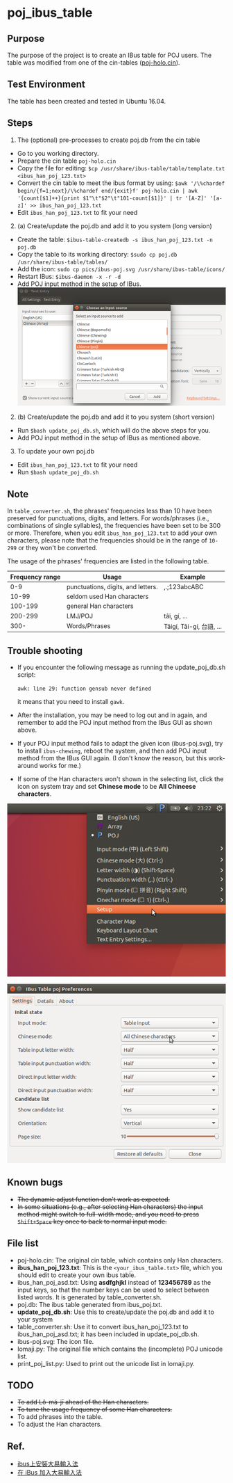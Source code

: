 # poj_ibus_table

## Purpose
The purpose of the project is to create an IBus table for POJ users.
The table was modified from one of the cin-tables ([poj-holo.cin](https://github.com/chinese-opendesktop/cin-tables)).

## Test Environment
The table has been created and tested in Ubuntu 16.04.

## Steps

1. The (optional) pre-processes to create poj.db from the cin table

  * Go to you working directory.
  * Prepare the cin table `poj-holo.cin`
  * Copy the file for editing:
    `$cp /usr/share/ibus-table/table/template.txt <ibus_han_poj_123.txt>`
  * Convert the cin table to meet the ibus format by using:
    `$awk '/\%chardef begin/{f=1;next}/\%chardef end/{exit}f' poj-holo.cin | awk '{count[$1]++}{print $1"\t"$2"\t"101-count[$1]}' | tr '[A-Z]' '[a-z]' >> ibus_han_poj_123.txt`
  * Edit `ibus_han_poj_123.txt` to fit your need

2. (a) Create/update the poj.db and add it to you system (long version)

  * Create the table:
    `$ibus-table-createdb -s ibus_han_poj_123.txt -n poj.db`
  * Copy the table to its working directory:
    `$sudo cp poj.db /usr/share/ibus-table/tables/`
  * Add the icon:
    `sudo cp pics/ibus-poj.svg /usr/share/ibus-table/icons/`
  * Restart IBus:
      `$ibus-daemon -x -r -d`
  * Add POJ input method in the setup of IBus.
      ![add poj in ibus](pics/add_poj_in_ibus.png)

2. (b) Create/update the poj.db and add it to you system (short version)

  * Run `$bash update_poj_db.sh`, which will do the above steps for you.
  * Add POJ input method in the setup of IBus as mentioned above.

3. To update your own poj.db

  * Edit `ibus_han_poj_123.txt` to fit your need
  * Run `$bash update_poj_db.sh`

## Note

In `table_converter.sh`, the phrases' frequencies less than 10 have been preserved for punctuations, digits, and letters.
For words/phrases (i.e., combinations of single syllables), the frequencies have been set to be 300 or more.
Therefore, when you edit `ibus_han_poj_123.txt` to add your own characters, please note that the frequencies should be in the range of `10-299` or they won't be converted.

The usage of the phrases' frequencies are listed in the following table.

| Frequency range | Usage | Example |
| --- | --- | --- |
| 0-9 | punctuations, digits, and letters. | ,.;123abcABC |
| 10-99 | seldom used Han characters | |
| 100-199 | general Han characters | |
| 200-299 | LMJ/POJ | tâi, gí, ...|
| 300- | Words/Phrases | Tâigí, Tâi-gí, 台語, ... |

## Trouble shooting

* If you encounter the following message as running the update_poj_db.sh script:

  `awk: line 29: function gensub never defined`

  it means that you need to install `gawk`.

* After the installation, you may be need to log out and in again, and remember to add the POJ input method from the IBus GUI as shown above.

* If your POJ input method fails to adapt the given icon (ibus-poj.svg), try to install `ibus-chewing`, reboot the system, and then add POJ input method from the IBus GUI again. (I don't know the reason, but this work-around works for me.)

* If some of the Han characters won't shown in the selecting list, click the icon on system tray and set **Chinese mode** to be **All Chineese characters**.

![click the icon](pics/ibus_tray.png)

![select chinese mode](pics/poj_settings.png)

## Known bugs

* <s>The dynamic adjust function don't work as expected.</s>
* <s>In some situations (e.g., after selecting Han characters) the input method might switch to full-width mode, and you need to press `Shift+Space` key once to back to normal input mode.</s>

## File list
* poj-holo.cin: The original cin table, which contains only Han characters.
* **ibus_han_poj_123.txt**: This is the `<your_ibus_table.txt>` file, which you should edit to create your own ibus table.
* ibus_han_poj_asd.txt: Using **asdfghjkl** instead of **123456789** as the input keys, so that the number keys can be used to select between listed words. It is generated by table_converter.sh.
* poj.db: The ibus table generated from ibus_poj.txt.
* **update_poj_db.sh**: Use this to create/update the poj.db and add it to your system
* table_converter.sh: Use it to convert ibus_han_poj_123.txt to ibus_han_poj_asd.txt; it has been included in update_poj_db.sh.
* ibus-poj.svg: The icon file.
* lomaji.py: The original file which contains the (incomplete) POJ unicode list.
* print_poj_list.py: Used to print out the unicode list in lomaji.py.

## TODO
* <s>To add Lô-má-jī ahead of the Han characters.</s>
* <s>To tune the usage frequency of some Han characters.</s>
* To add phrases into the table.
* To adjust the Han characters.

## Ref.
* [ibus上安裝大易輸入法](http://120.114.52.240/~T093000298/blog?node=000000103)
* [在 iBus 加入大易輸入法](http://jamyy.us.to/blog/2013/12/5653.html)

